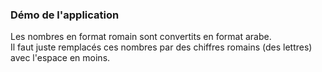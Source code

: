 <h3>Démo de l'application</h3>

<p>
Les nombres en format romain sont convertits en format arabe.<br/>
Il faut juste remplacés ces nombres par des chiffres romains (des lettres) avec l'espace en moins.</p>
